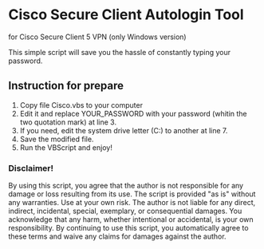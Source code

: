 # Cisco Secure Client Autologin Tool
for Cisco Secure Client 5 VPN (only Windows version)

This simple script will save you the hassle of constantly typing your password.

## Instruction for prepare

1. Copy file Cisco.vbs to your computer
2. Edit it and replace YOUR_PASSWORD with your password (whitin the two quotation mark) at line 3.
3. If you need, edit the system drive letter (C:) to another at line 7.
4. Save the modified file.
5. Run the VBScript and enjoy!

### Disclaimer!

By using this script, you agree that the author is not responsible for any damage or loss resulting from its use. 
The script is provided "as is" without any warranties. Use at your own risk. 
The author is not liable for any direct, indirect, incidental, special, exemplary, or consequential damages. 
You acknowledge that any harm, whether intentional or accidental, is your own responsibility. 
By continuing to use this script, you automatically agree to these terms and waive any claims for damages against the author.
